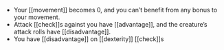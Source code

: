 - Your [[movement]] becomes 0, and you can’t benefit from any bonus to your movement.
- Attack [[check]]s against you have [[advantage]], and the creature’s attack rolls have [[disadvantage]].
- You have [[disadvantage]] on [[dexterity]] [[check]]s